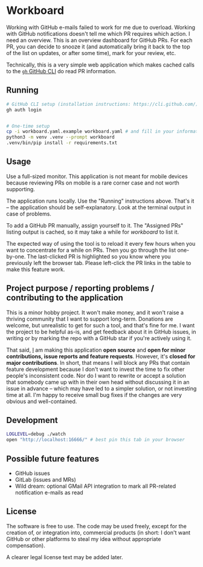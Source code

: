 # Workboard

Working with GitHub e-mails failed to work for me due to overload. Working with GitHub notifications doesn't tell me which PR requires which action. I need an overview. This is an overview dashboard for GitHub PRs. For each PR, you can decide to snooze it (and automatically bring it back to the top of the list on updates, or after some time), mark for your review, etc.

Technically, this is a very simple web application which makes cached calls to the [`gh` GitHub CLI](https://cli.github.com/) do read PR information.

## Running

```sh
# GitHub CLI setup (installation instructions: https://cli.github.com/)
gh auth login


# One-time setup
cp -i workboard.yaml.example workboard.yaml # and fill in your information into the configuration file
python3 -m venv .venv --prompt workboard
.venv/bin/pip install -r requirements.txt
```

## Usage

Use a full-sized monitor. This application is not meant for mobile devices because reviewing PRs on mobile is a rare corner case and not worth supporting.

The application runs locally. Use the "Running" instructions above. That's it – the application should be self-explanatory. Look at the terminal output in case of problems.

To add a GitHub PR manually, assign yourself to it. The "Assigned PRs" listing output is cached, so it may take a while for _workboard_ to list it.

The expected way of using the tool is to reload it every few hours when you want to concentrate for a while on PRs. Then you go through the list one-by-one. The last-clicked PR is highlighted so you know where you previously left the browser tab. Please left-click the PR links in the table to make this feature work.

## Project purpose / reporting problems / contributing to the application

This is a minor hobby project. It won't make money, and it won't raise a thriving community that I want to support long-term. Donations are welcome, but unrealistic to get for such a tool, and that's fine for me. I want the project to be helpful as-is, and get feedback about it in GitHub issues, in writing or by marking the repo with a GitHub star if you're actively using it.

That said, [I](https://github.com/AndiDog) am making this application **open source** and **open for minor contributions, issue reports and feature requests**. However, it's **closed for major contributions**. In short, that means I will block any PRs that contain feature development because I don't want to invest the time to fix other people's inconsistent code. Nor do I want to rewrite or accept a solution that somebody came up with in their own head without discussing it in an issue in advance – which may have led to a simpler solution, or not investing time at all. I'm happy to receive small bug fixes if the changes are very obvious and well-contained.

## Development

```sh
LOGLEVEL=debug ./watch
open "http://localhost:16666/" # best pin this tab in your browser
```

## Possible future features

- GitHub issues
- GitLab (issues and MRs)
- Wild dream: optional GMail API integration to mark all PR-related notification e-mails as read

## License

The software is free to use. The code may be used freely, except for the creation of, or integration into, commercial products (in short: I don't want GitHub or other platforms to steal my idea without appropriate compensation).

A clearer legal license text may be added later.
